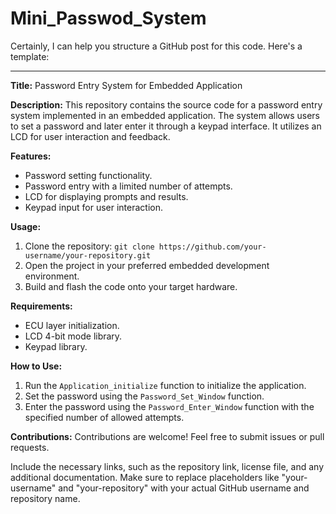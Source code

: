 # Mini_Passwod_System
Certainly, I can help you structure a GitHub post for this code. Here's a template:

---

**Title:** Password Entry System for Embedded Application

**Description:**
This repository contains the source code for a password entry system implemented in an embedded application. The system allows users to set a password and later enter it through a keypad interface. It utilizes an LCD for user interaction and feedback.

**Features:**
- Password setting functionality.
- Password entry with a limited number of attempts.
- LCD for displaying prompts and results.
- Keypad input for user interaction.

**Usage:**
1. Clone the repository: `git clone https://github.com/your-username/your-repository.git`
2. Open the project in your preferred embedded development environment.
3. Build and flash the code onto your target hardware.

**Requirements:**
- ECU layer initialization.
- LCD 4-bit mode library.
- Keypad library.

**How to Use:**
1. Run the `Application_initialize` function to initialize the application.
2. Set the password using the `Password_Set_Window` function.
3. Enter the password using the `Password_Enter_Window` function with the specified number of allowed attempts.

**Contributions:**
Contributions are welcome! Feel free to submit issues or pull requests.


Include the necessary links, such as the repository link, license file, and any additional documentation. Make sure to replace placeholders like "your-username" and "your-repository" with your actual GitHub username and repository name.
